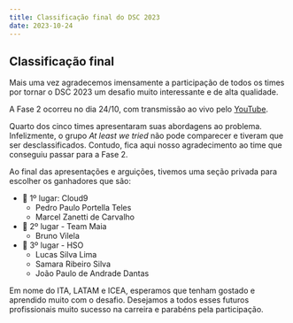 ```yaml
---
title: Classificação final do DSC 2023
date: 2023-10-24
---
```


## Classificação final

Mais uma vez agradecemos imensamente a participação de todos os times por tornar o DSC 2023 um desafio muito interessante e de alta qualidade.

A Fase 2 ocorreu no dia 24/10, com transmissão ao vivo pelo [YouTube](https://www.youtube.com/watch?v=d6ObCy0VP68).

Quarto dos cinco times apresentaram suas abordagens ao problema. Infelizmente, o grupo *At least we tried* não pode comparecer e tiveram que ser desclassificados. Contudo, fica aqui nosso agradecimento ao time que conseguiu passar para a Fase 2.

Ao final das apresentações e arguições, tivemos uma seção privada para escolher os ganhadores que são:

- 🥇 1º lugar: Cloud9
  - Pedro Paulo Portella Teles
  - Marcel Zanetti de Carvalho
- 🥈 2º lugar - Team Maia
  - Bruno Vilela
- 🥉 3º lugar - HSO
  - Lucas Silva Lima
  - Samara Ribeiro Silva
  - João Paulo de Andrade Dantas

Em nome do ITA, LATAM e ICEA, esperamos que tenham gostado e aprendido muito com o desafio.
Desejamos a todos esses futuros profissionais muito sucesso na carreira e parabéns pela participação.
